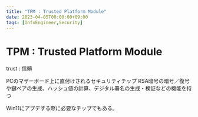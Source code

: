 ```yaml
---
title: "TPM : Trusted Platform Module"
date: 2023-04-05T00:00:00+09:00
tags: [InfoEngineer,Security]
---
```

# TPM : Trusted Platform Module

trust : 信頼

PCのマザーボード上に直付けされるセキュリティチップ
RSA暗号の暗号／復号や鍵ペアの生成、ハッシュ値の計算、デジタル署名の生成・検証などの機能を持つ

Win11にアプデする際に必要なチップでもある。